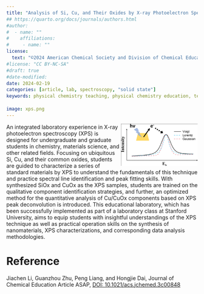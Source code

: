 ```yaml
---
title: "Analysis of Si, Cu, and Their Oxides by X-ray Photoelectron Spectroscopy"
## https://quarto.org/docs/journals/authors.html
#author:
#  - name: ""
#    affiliations:
#     - name: ""
license:
  text: "©2024 American Chemical Society and Division of Chemical Education, Inc."
#license: "CC BY-NC-SA"
#draft: true
#date-modified:
date: 2024-02-19
categories: [article, lab, spectroscopy, "solid state"]
keywords: physical chemistry teaching, physical chemistry education, teaching resources, physical chemistry laboratory, XPS, spectroscopy

image: xps.png
---
```

<img src="xps.png" width="40%" align="right"/>

An integrated laboratory experience in X-ray photoelectron spectroscopy (XPS) is designed for undergraduate and graduate students in chemistry, materials science, and other related fields. Focusing on ubiquitous Si, Cu, and their common oxides, students are guided to characterize a series of standard materials by XPS to understand the fundamentals of this technique and practice spectral line identification and peak fitting skills. With synthesized SiOx and CuOx as the XPS samples, students are trained on the qualitative component identification strategies, and further, an optimized method for the quantitative analysis of Cu/CuOx components based on XPS peak deconvolution is introduced. This educational laboratory, which has been successfully implemented as part of a laboratory class at Stanford University, aims to equip students with insightful understandings of the XPS technique as well as practical operation skills on the synthesis of nanomaterials, XPS characterizations, and corresponding data analysis methodologies.


# Reference

Jiachen Li, Guanzhou Zhu, Peng Liang, and Hongjie Dai,
Journal of Chemical Education Article ASAP,
[DOI: 10.1021/acs.jchemed.3c00848](https://doi.org/10.1021/acs.jchemed.3c00848)

